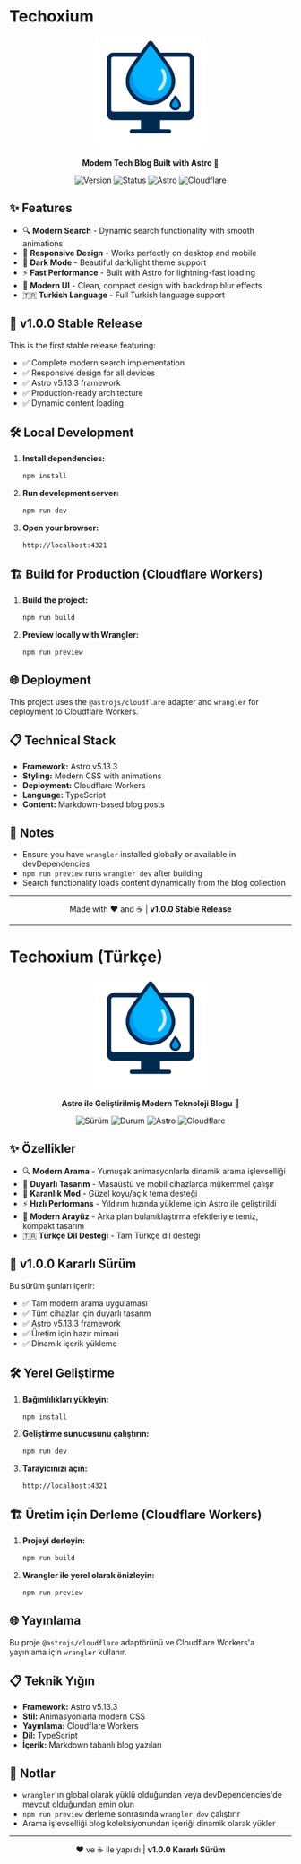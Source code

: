 # Techoxium

<div align="center">
  <img src="public/logo.png" alt="Techoxium Logo" width="200" height="200">
  
  <p><strong>Modern Tech Blog Built with Astro 🚀</strong></p>
  
  ![Version](https://img.shields.io/badge/version-v1.0.0-blue?style=for-the-badge)
  ![Status](https://img.shields.io/badge/status-stable-green?style=for-the-badge)
  ![Astro](https://img.shields.io/badge/astro-v5.13.3-orange?style=for-the-badge)
  ![Cloudflare](https://img.shields.io/badge/deployed%20on-cloudflare-yellow?style=for-the-badge)

</div>

## ✨ Features

- 🔍 **Modern Search** - Dynamic search functionality with smooth animations
- 📱 **Responsive Design** - Works perfectly on desktop and mobile
- 🌙 **Dark Mode** - Beautiful dark/light theme support
- ⚡ **Fast Performance** - Built with Astro for lightning-fast loading
- 🎨 **Modern UI** - Clean, compact design with backdrop blur effects
- 🇹🇷 **Turkish Language** - Full Turkish language support

## 🚀 v1.0.0 Stable Release

This is the first stable release featuring:
- ✅ Complete modern search implementation
- ✅ Responsive design for all devices  
- ✅ Astro v5.13.3 framework
- ✅ Production-ready architecture
- ✅ Dynamic content loading

## 🛠️ Local Development

1. **Install dependencies:**
   ```bash
   npm install
   ```

2. **Run development server:**
   ```bash
   npm run dev
   ```

3. **Open your browser:**
   ```
   http://localhost:4321
   ```

## 🏗️ Build for Production (Cloudflare Workers)

1. **Build the project:**
   ```bash
   npm run build
   ```

2. **Preview locally with Wrangler:**
   ```bash
   npm run preview
   ```

## 🌐 Deployment

This project uses the `@astrojs/cloudflare` adapter and `wrangler` for deployment to Cloudflare Workers.

## 📋 Technical Stack

- **Framework:** Astro v5.13.3
- **Styling:** Modern CSS with animations
- **Deployment:** Cloudflare Workers
- **Language:** TypeScript
- **Content:** Markdown-based blog posts

## 📝 Notes

- Ensure you have `wrangler` installed globally or available in devDependencies
- `npm run preview` runs `wrangler dev` after building
- Search functionality loads content dynamically from the blog collection

---

<div align="center">
  Made with ❤️ and ☕ | <strong>v1.0.0 Stable Release</strong>
</div>

---

# Techoxium (Türkçe)

<div align="center">
  <img src="public/logo.png" alt="Techoxium Logo" width="200" height="200">
  
  <p><strong>Astro ile Geliştirilmiş Modern Teknoloji Blogu 🚀</strong></p>
  
  ![Sürüm](https://img.shields.io/badge/sürüm-v1.0.0-blue?style=for-the-badge)
  ![Durum](https://img.shields.io/badge/durum-stabil-green?style=for-the-badge)
  ![Astro](https://img.shields.io/badge/astro-v5.13.3-orange?style=for-the-badge)
  ![Cloudflare](https://img.shields.io/badge/cloudflare'da%20yayınlandı-yellow?style=for-the-badge)

</div>

## ✨ Özellikler

- 🔍 **Modern Arama** - Yumuşak animasyonlarla dinamik arama işlevselliği
- 📱 **Duyarlı Tasarım** - Masaüstü ve mobil cihazlarda mükemmel çalışır
- 🌙 **Karanlık Mod** - Güzel koyu/açık tema desteği
- ⚡ **Hızlı Performans** - Yıldırım hızında yükleme için Astro ile geliştirildi
- 🎨 **Modern Arayüz** - Arka plan bulanıklaştırma efektleriyle temiz, kompakt tasarım
- 🇹🇷 **Türkçe Dil Desteği** - Tam Türkçe dil desteği

## 🚀 v1.0.0 Kararlı Sürüm

Bu sürüm şunları içerir:
- ✅ Tam modern arama uygulaması
- ✅ Tüm cihazlar için duyarlı tasarım
- ✅ Astro v5.13.3 framework
- ✅ Üretim için hazır mimari
- ✅ Dinamik içerik yükleme

## 🛠️ Yerel Geliştirme

1. **Bağımlılıkları yükleyin:**
   ```bash
   npm install
   ```

2. **Geliştirme sunucusunu çalıştırın:**
   ```bash
   npm run dev
   ```

3. **Tarayıcınızı açın:**
   ```
   http://localhost:4321
   ```

## 🏗️ Üretim için Derleme (Cloudflare Workers)

1. **Projeyi derleyin:**
   ```bash
   npm run build
   ```

2. **Wrangler ile yerel olarak önizleyin:**
   ```bash
   npm run preview
   ```

## 🌐 Yayınlama

Bu proje `@astrojs/cloudflare` adaptörünü ve Cloudflare Workers'a yayınlama için `wrangler` kullanır.

## 📋 Teknik Yığın

- **Framework:** Astro v5.13.3
- **Stil:** Animasyonlarla modern CSS
- **Yayınlama:** Cloudflare Workers
- **Dil:** TypeScript
- **İçerik:** Markdown tabanlı blog yazıları

## 📝 Notlar

- `wrangler`'ın global olarak yüklü olduğundan veya devDependencies'de mevcut olduğundan emin olun
- `npm run preview` derleme sonrasında `wrangler dev` çalıştırır
- Arama işlevselliği blog koleksiyonundan içeriği dinamik olarak yükler

---

<div align="center">
  ❤️ ve ☕ ile yapıldı | <strong>v1.0.0 Kararlı Sürüm</strong>
</div>